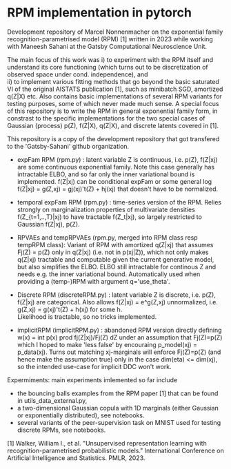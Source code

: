 # RPM implementation in pytorch

Development repository of Marcel Nonnenmacher on the exponential family recognition-parametrised model (RPM) [1]
written in 2023 while working with Maneesh Sahani at the Gatsby Computational Neuroscience Unit.

The main focus of this work was i) to experiment with the RPM itself and understand its core functioning
                                   (which turns out to be discretization of observed space under cond. independence), and                                   
                              ii) to implement various fitting methods that go beyond the basic saturated VI of the
                                   original AISTATS publication [1], such as minibatch SGD, amortized q(Z|X) etc. 
Also contains basic implementations of several RPM variants for testing purposes, some of which never made much sense.
A special focus of this repository is to write the RPM in general exponential family form, in constrast to the specific 
implementations for the two special cases of Gaussian (process) p(Z), f(Z|X), q(Z|X), and discrete latents covered in [1].

This repository is a copy of the development repository that got transfered to the 'Gatsby-Sahani' github organization.

- expFam RPM (rpm.py) : latent variable Z is continuous, i.e. p(Z), f(Z|xj) are some continuous exponential family.
                        Note this case generally has intractable ELBO, and so far only the inner variational bound
                        is implemented. f(Z|xj) can be conditional expFam or some general 
                        log f(Z|xj) = g(Z,xj) = gj(xj)'t(Z) + hj(xj) that doesn't have to be normalized. 
- temporal expFam RPM (rpm.py) : time-series version of the RPM. Relies strongly on marginalization properties of
                                 multivariate densities f(Z_{t=1,..,T}|xj) to have tractable f(Z_t|xj), so largely
                                 restricted to Gaussian f(Z|xj), p(Z).
- RPVAEs and tempRPVAEs (rpm.py, merged into RPM class resp tempRPM class): Variant of RPM with amortized q(Z|xj)
                        that assumes Fj(Z) = p(Z) only in q(Z|xj) (i.e. not in p(xj|Z)), which not only makes q(Z|xj)
                        tractable and computable given the current generative model, but also simplifies the ELBO.
                        ELBO still intractable for continous Z and needs e.g. the inner variational bound. 
                        Automatically used when providing a (temp-)RPM with argument q='use_theta'. 

- Discrete RPM (discreteRPM.py) : latent variable Z is discrete, i.e. p(Z), f(Z|xj) are categorical. Also allows
                                  f(Z|xj) = e^g(Z,xj) unnormalized, i.e. g(Z,xj) = g(xj)'t(Z) + h(xj) for some h.  
                                  Likelihood is tractable, so no tricks implemented. 
- implicitRPM (implicitRPM.py) : abandoned RPM version directly defining w(x) = int p(x) prod fj(Z|xj)/Fj(Z) dZ
                                 under an assumption that Fj(Z)=p(Z) which I hoped to make 'less false' by
                                 encouraing p_model(xj) = p_data(xj). Turns out matching xj-marginals will enforce
                                 Fj(Z)=p(Z) (and hence make the assumption true) only in the case dim(eta) <= dim(xj),
                                 so the intended use-case for implicit DDC won't work.
  
Expermiments: main experiments imlemented so far include 
- the bouncing balls examples from the RPM paper [1] that can be found in utils_data_external.py, 
- a two-dimensional Gaussian copula with 1D marginals (either Gaussian or exponentially distributed), see notebooks.
- several variants of the peer-supervision task on MNIST used for testing discrete RPMs, see notebooks. 

[1] Walker, William I., et al. "Unsupervised representation learning with recognition-parametrised probabilistic models." International Conference on Artificial Intelligence and Statistics. PMLR, 2023.

